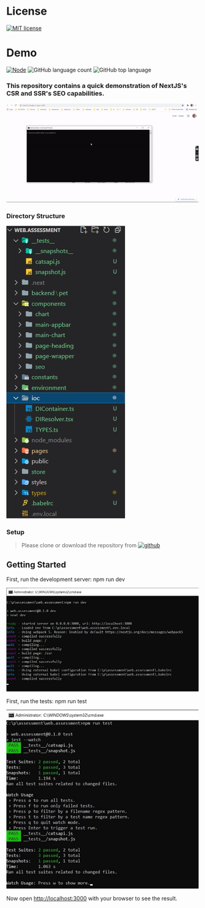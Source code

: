 
# License
[![MIT license](https://img.shields.io/badge/License-MIT-blue.svg)](https://lbesson.mit-license.org/)

# Demo
 [![Node](https://img.shields.io/badge/Node-Js-blue.svg?style=plastic)](https://nodejs.org/en/download/)
 ![GitHub language count](https://img.shields.io/github/languages/count/s-rajput/NextJs.svg) 
 ![GitHub top language](https://img.shields.io/github/languages/top/s-rajput/NextJs.svg) 
 
 ### This repository contains a quick demonstration of NextJS's CSR and SSR's SEO capabilities. 
![](https://github.com/s-rajput/NextJs/blob/master/demo1.gif?raw=true)

 ### Directory Structure
 ![Arhiecture](https://github.com/s-rajput/NextJs/blob/master/projectstructure.jpg)
 
 ### Setup

>  Please clone or download the repository from [![github](https://img.shields.io/badge/git-hub-blue.svg?style=plastic)](https://github.com/s-rajput/NextJs) 

## Getting Started

First, run the development server:  npm run dev 

 ![Build](https://github.com/s-rajput/NextJs/blob/master/build.jpg)
 
 First, run the tests:  npm run test 
 
 ![Test](https://github.com/s-rajput/NextJs/blob/master/test.jpg)
 
 Now open [http://localhost:3000](http://localhost:3000) with your browser to see the result.
 
